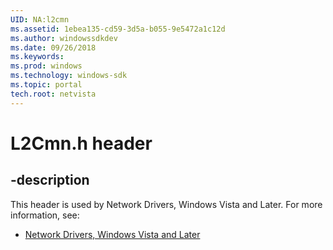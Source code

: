 ```yaml
---
UID: NA:l2cmn
ms.assetid: 1ebea135-cd59-3d5a-b055-9e5472a1c12d
ms.author: windowssdkdev
ms.date: 09/26/2018
ms.keywords: 
ms.prod: windows
ms.technology: windows-sdk
ms.topic: portal
tech.root: netvista
---
```


# L2Cmn.h header


## -description


This header is used by Network Drivers, Windows Vista and Later. For more information, see:

- [Network Drivers, Windows Vista and Later](../_netvista)
